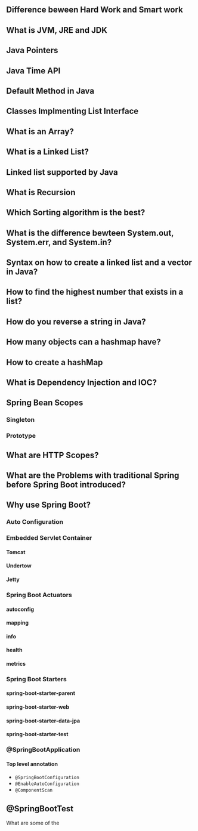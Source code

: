 ## Difference beween Hard Work and Smart work

## What is JVM, JRE and JDK

## Java Pointers

## Java Time API

## Default Method in Java

## Classes Implmenting List Interface

## What is an Array?

## What is a Linked List?

## Linked list supported by Java

## What is Recursion

## Which Sorting algorithm is the best?

## What is the difference bewteen System.out, System.err, and System.in?

## Syntax on how to create a linked list and a vector in Java?

## How to find the highest number that exists in a list?

## How do you reverse a string in Java?

## How many objects can a hashmap have?

## How to create a hashMap

## What is Dependency Injection and IOC?

## Spring Bean Scopes
### Singleton

### Prototype

## What are HTTP Scopes?

## What are the Problems with traditional Spring before Spring Boot introduced?

## Why use Spring Boot?
### Auto Configuration
### Embedded Servlet Container
#### Tomcat
#### Undertow
#### Jetty
### Spring Boot Actuators
#### autoconfig
#### mapping
#### info
#### health
#### metrics

### Spring Boot Starters
#### spring-boot-starter-parent
#### spring-boot-starter-web
#### spring-boot-starter-data-jpa
#### spring-boot-starter-test

### @SpringBootApplication
#### Top level annotation
- `@SpringBootConfiguration`
- `@EnableAutoConfiguration`
- `@ComponentScan`

## @SpringBootTest

What are some of the 



